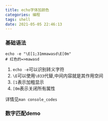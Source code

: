 ```yaml
---
title: echo字体加颜色
categories: 编程
tags: shell
date: 2021-05-05 22:46:13
---
```

### 基础语法
``` shell
echo -e "\E[1;31mmawasd\E[0m"
# 红色的=>mawasd
```
1. `echo -e`可以识别转义字符
2. `\E`可以使用`\033`代替,中间内容就是其作用空间
3. `[1`表示加粗显示
4. `[0m`表示关闭所有属性

详情见`man console_codes`

### 数字匹配demo
``` shell

```
